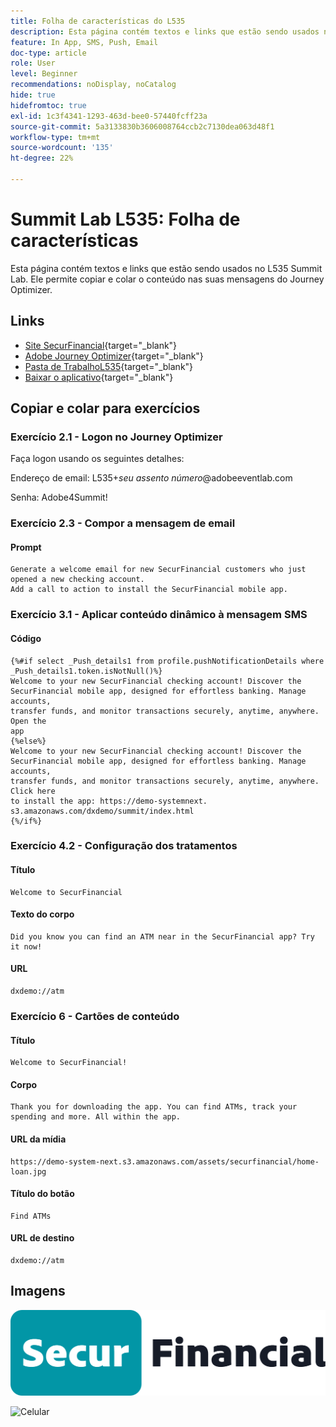 ```yaml
---
title: Folha de características do L535
description: Esta página contém textos e links que estão sendo usados no L535 Summit Lab.
feature: In App, SMS, Push, Email
doc-type: article
role: User
level: Beginner
recommendations: noDisplay, noCatalog
hide: true
hidefromtoc: true
exl-id: 1c3f4341-1293-463d-bee0-57440fcff23a
source-git-commit: 5a3133830b3606008764ccb2c7130dea063d48f1
workflow-type: tm+mt
source-wordcount: '135'
ht-degree: 22%

---
```


# Summit Lab L535: Folha de características

Esta página contém textos e links que estão sendo usados no L535 Summit Lab. Ele permite copiar e colar o conteúdo nas suas mensagens do Journey Optimizer.

## Links

* [Site SecurFinancial](https://dsn.adobe.com/web/hausmann-FTTN?token=eyJhbGciOiJIUzI1NiIsInR5cCI6IkpXVCJ9.eyJpZCI6ImFub255bW91cyIsImVtYWlsIjoiYW5vbnltb3VzQGFkb2JlLmNvbSIsIm5hbWUiOiJBbm9ueW1vdXMiLCJpc1N1cGVyVXNlciI6ZmFsc2UsImlzc3VlciI6ImhhdXNtYW5uIiwicHJvamVjdHMiOnsiaGF1c21hbm4tRlRUTiI6InZpZXcifSwiaWF0IjoxNzQwNzU2NTYxLCJleHAiOjE3NDMzNDg1NjF9.ryOTsqDH9B33436RlIo4AHFxx8aGjNEMqv9FAxLZb9U){target="_blank"}
* [Adobe Journey Optimizer](https://experience.adobe.com/#/@techmarketingdemos/sname:ajo-summit-lab/journey-optimizer/journeys){target="_blank"}
* [Pasta de TrabalhoL535](/help/summit-lab-assets/assets/summit_lab-manual-l535-final.pdf){target="_blank"}
* [Baixar o aplicativo](https://demo-system-next.s3.amazonaws.com/dxdemo/summit/index.html){target="_blank"}

## Copiar e colar para exercícios

### Exercício 2.1 - Logon no Journey Optimizer

Faça logon usando os seguintes detalhes:

Endereço de email:    L535+*seu assento número*@adobeeventlab.com

Senha:       Adobe4Summit!


### Exercício 2.3 - Compor a mensagem de email

#### Prompt

```
Generate a welcome email for new SecurFinancial customers who just opened a new checking account. 
Add a call to action to install the SecurFinancial mobile app.
```

### Exercício 3.1 - Aplicar conteúdo dinâmico à mensagem SMS

#### Código

```
{%#if select _Push_details1 from profile.pushNotificationDetails where
_Push_details1.token.isNotNull()%}
Welcome to your new SecurFinancial checking account! Discover the
SecurFinancial mobile app, designed for effortless banking. Manage accounts,
transfer funds, and monitor transactions securely, anytime, anywhere. Open the
app
{%else%}
Welcome to your new SecurFinancial checking account! Discover the
SecurFinancial mobile app, designed for effortless banking. Manage accounts,
transfer funds, and monitor transactions securely, anytime, anywhere. Click here
to install the app: https://demo-systemnext.
s3.amazonaws.com/dxdemo/summit/index.html
{%/if%} 
```

### Exercício 4.2 - Configuração dos tratamentos

#### Título

```
Welcome to SecurFinancial
```

#### Texto do corpo

```
Did you know you can find an ATM near in the SecurFinancial app? Try it now!
```

#### URL

```
dxdemo://atm
```

### Exercício 6 - Cartões de conteúdo

#### Título

```
Welcome to SecurFinancial!
```

#### Corpo

```
Thank you for downloading the app. You can find ATMs, track your spending and more. All within the app.
```

#### URL da mídia

```
https://demo-system-next.s3.amazonaws.com/assets/securfinancial/home-loan.jpg
```

#### Título do botão

```
Find ATMs
```

#### URL de destino

```
dxdemo://atm
```

## Imagens

![Logotipo do SecureFinancial](/help/summit-lab-assets/assets/SecureFinancial-logo.png)


![Celular](/help/summit-lab-assets/assets/online-banking-app-01.png)


